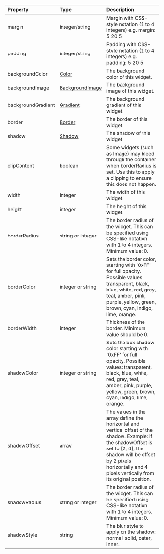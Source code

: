 | Property           | Type                                                       | Description                                                                                                                                         |
|:-------------------|:-----------------------------------------------------------|:----------------------------------------------------------------------------------------------------------------------------------------------------|
| margin             | integer/string                                             | Margin with CSS-style notation (1 to 4 integers) e.g. margin: 5 20 5                                                                                |
| padding            | integer/string                                             | Padding with CSS-style notation (1 to 4 integers) e.g. padding: 5 20 5                                                                              |
| backgroundColor    | [Color](/widgets/types#Color)                     | The background color of this widget.                                                                                                                |
| backgroundImage    | [BackgroundImage](/widgets/types#BackgroundImage) | The background image of this widget.                                                                                                                |
| backgroundGradient | [Gradient](/widgets/types#Gradient)               | The background gradient of this widget.                                                                                                             |
| border             | [Border](/widgets/types#Border)                   | The border of this widget.                                                                                                                          |
| shadow             | [Shadow](/widgets/types#Shadow)                   | The shadow of this widget                                                                                                                           |
| clipContent        | boolean                                                    | Some widgets (such as Image) may bleed through the container when borderRadius is set. Use this to apply a clipping to ensure this does not happen. |
| width              | integer                                                    | The width of this widget.                                                                                                                           |
| height             | integer                                                    | The height of this widget.                                                                                                                          |
| borderRadius   | string or integer | The border radius of the widget. This can be specified using CSS-like notation with 1 to 4 integers. Minimum value: 0.                                                               |
| borderColor    | integer or string | Sets the border color, starting with '0xFF' for full opacity. Possible values: transparent, black, blue, white, red, grey, teal, amber, pink, purple, yellow, green, brown, cyan, indigo, lime, orange. |
| borderWidth    | integer           | Thickness of the border. Minimum value should be 0.                                                                                                                                  |
| shadowColor    | integer or string | Sets the box shadow color starting with '0xFF' for full opacity. Possible values: transparent, black, blue, white, red, grey, teal, amber, pink, purple, yellow, green, brown, cyan, indigo, lime, orange. |
| shadowOffset   | array             | The values in the array define the horizontal and vertical offset of the shadow. Example: if the shadowOffset is set to [2, 4], the shadow will be offset by 2 pixels horizontally and 4 pixels vertically from its original position.                   |
| shadowRadius   | string or integer | The border radius of the widget. This can be specified using CSS-like notation with 1 to 4 integers. Minimum value: 0.                                                               |
| shadowStyle    | string            | The blur style to apply on the shadow: normal, solid, outer, inner.                                                                                                                   |

